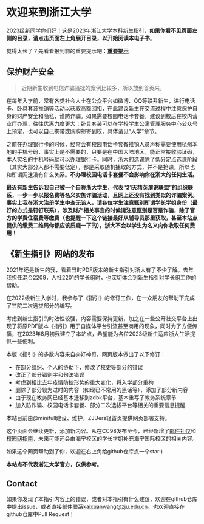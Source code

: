 # 欢迎来到浙江大学

2023级新同学你们好！这是2023年浙江大学本科新生指引，**如果你看不见页面左侧的目录，请点击页面左上角展开目录，以开始阅读本电子书**。

觉得太长了？先看看报到前的重要提示吧：[**重要提示**](./callout.md)

## 保护财产安全

> 近期新生收到电信诈骗骚扰的案例比较多，所以放到首页来。

在每年入学前，常有各类社会人士在公众平台如微博、QQ等联系新生，进行电话卡、卧具套装推销等活动以获取高额回扣，在此建议新生在交流过程中注意保护自身的财产安全和隐私，谨防诈骗。如果需要校园电话卡套餐，建议到校后在校内营业厅办理，往往优惠力度更大；卧具套装可以在学校学生公寓管理服务中心公众号上预定，也可以自己携带或网购邮寄到校，具体请见“入学”章节。

之前在办理银行卡的时候，经常会有校园电话卡套餐推销人员声称需要使用杭州本地的手机号码，事实上是不需要的，只要是在中国大陆地区，能正常接收验证码，本人实名的手机号码就可以办理银行卡。同时，浙大的选课除了低分定点选课阶段（其实大部分人都不需要低定），都是采取随机抽取的方式，并不是抢课，所以也和所谓网速没有什么关系。**不办理校园电话卡套餐不会影响你在浙大的任何生活。**

**最近有新生告诉我自己被一个自称浙大学生，代表“21天精英演说联盟”的组织联系，一步一步以报名费等名义实施诈骗活动，且网上还没有找到类似的诈骗案例。事实上我在浙大注册学生中查无该人，请各位学生注意甄别所谓学长学姐身份（最好的方式是钉钉联系），涉及财产相关事宜的时候请注意甄别是否是诈骗，除了官方的学费住宿费等缴费（也提醒一下这个链接最好从辅导员那里获取，甚至本站点提供的缴费二维码你都应该质疑一下的），浙大不会以学生为名义向你收取任何费用！**

## 《新生指引》网站的发布

2021年还是新生的我，看着当时PDF版本的新生指引对浙大有了不少了解。去年我担任混合2209，人社2201的学长组时，也深切体会到新生指引对学长组工作的帮助。

在2022级新生入学时，我参与了《指引》的修订工作，在一众朋友的帮助下完成了竺院二次选拔部分的编写。

考虑到新生指引的时效性较强，内容需要保持更新，加之在一些公开社交平台上出现了将原PDF版本《指引》用于自媒体平台引流甚至商用的现象，同时为了方便传播，在2023年8月初我建立了本站点，希望能为各位2023级新生适应浙大生活提供一些便利。

本版《指引》的多数内容来自@好神奇。网页版本做出了以下修订：

- 在部分组织、个人的协助下，修改了校史等部分的错误
- 改正了部分错别字和句法错误
- 考虑到相比去年疫情防控形势的重大变化，将入学部分重构
- 删除了部分较为过时的内容（如现已不常用的黑话等），添加了部分新内容
- 由于现在教务网已经基本迁移到zdbk平台，基本重写了教务系统章节
- 加入防诈骗、校园电话卡套餐、部分二次选拔平台等相关的重要信息提醒

本站目前由@minifull建设、维护，ZJUers轻首页提供网页部署支持。

这个页面会继续更新，添加新内容。从在CC98发布至今，已经新增了[邮件礼仪](learning/email_etiquette.md)和[校园网指南](basics/network_guidance.md)，未来可能还会由海宁校区的学长学姐补充海宁国际校区的相关内容。

如果这个网页帮助到了你，欢迎在右上角给github仓库点一个star:)

**本站点不代表浙江大学官方，仅供参考。**

## Contact

如果你发现了本指引内容上的错误，或者对本指引有什么建议，欢迎在github仓库中提出issue，或者直接[邮件联系](mailto:kaixuanwang@zju.edu.cn)kaixuanwang@zju.edu.cn。也欢迎直接在github仓库中Pull Request！
